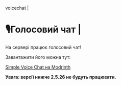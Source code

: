 voicechat |

# 🎙️Голосовий чат |

На сервері працює голосовий чат!

Завантажити його можна тут:

[<u>Simple Voice Chat на Modrinth</u>](https://modrinth.com/plugin/simple-voice-chat)

**Увага: версії нижче 2.5.26 не будуть працювати.**
